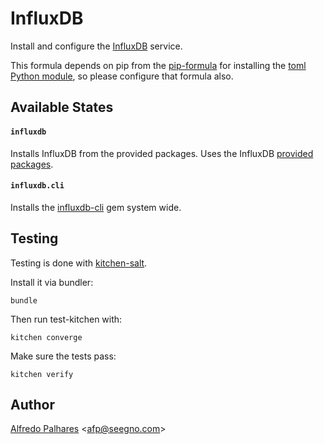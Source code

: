 # InfluxDB

Install and configure the [InfluxDB](http://influxdb.com/) service.

This formula depends on pip from the
[pip-formula](https://github.com/saltstack-formulas/pip-formula) for installing
the [toml Python module](https://github.com/hit9/toml.py), so please configure
that formula also.


## Available States

#### ``influxdb``

Installs InfluxDB from the provided packages. Uses the InfluxDB [provided packages](http://influxdb.com/download/).

#### ``influxdb.cli``

Installs the [influxdb-cli](https://github.com/phstc/influxdb-cli) gem system wide.

## Testing

Testing is done with [kitchen-salt](https://github.com/simonmcc/kitchen-salt).

Install it via bundler:

```
bundle
```

Then run test-kitchen with:

```
kitchen converge
```

Make sure the tests pass:

```
kitchen verify
```

## Author

[Alfredo Palhares](https://github.com/masterkorp) \<afp@seegno.com\>

